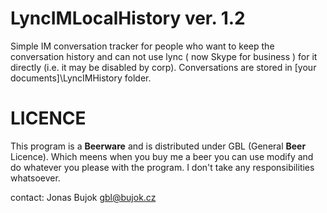 LyncIMLocalHistory ver. 1.2
===========================
Simple IM conversation tracker for people who want to keep the conversation 
history and can not use lync ( now Skype for business ) for it directly (i.e. it may be disabled by corp).
Conversations are stored in [your documents]\LyncIMHistory folder.

LICENCE
=======
This program is a <B>Beerware</B> and is distributed under GBL (General <B>Beer</B> Licence).
Which meens when you buy me a beer you can use modify and do whatever you 
please with the program. I don't take any responsibilities whatsoever. 

contact:
Jonas Bujok
gbl@bujok.cz
